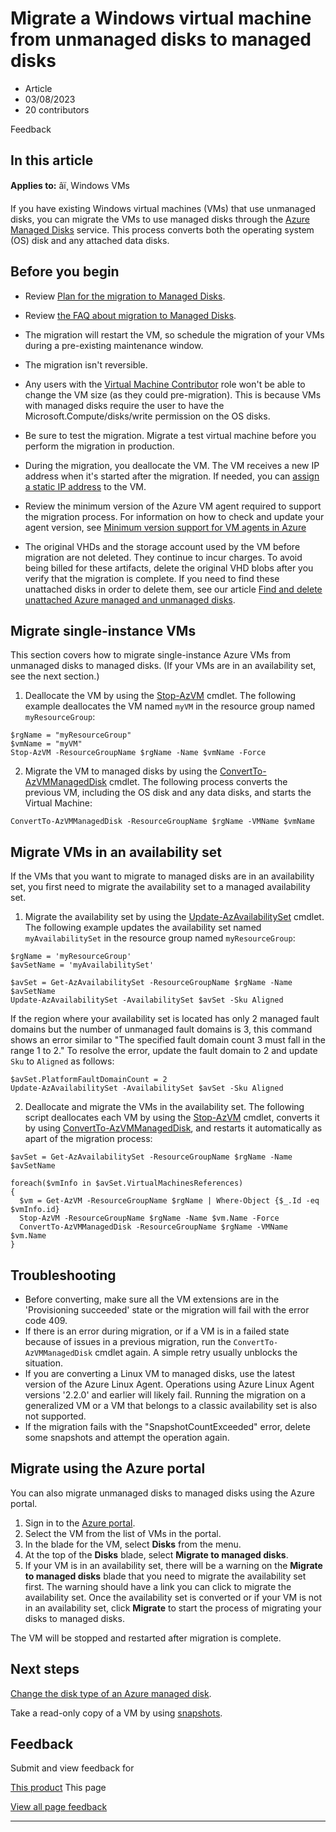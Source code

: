 # Migrate a Windows virtual machine from unmanaged disks to managed disks

* Article
* 03/08/2023
* 20 contributors

Feedback

## In this article

**Applies to:** âï¸ Windows VMs

If you have existing Windows virtual machines (VMs) that use unmanaged disks, you can migrate the VMs to use managed disks through the [Azure Managed Disks](../managed-disks-overview) service. This process converts both the operating system (OS) disk and any attached data disks.

## Before you begin

* Review [Plan for the migration to Managed Disks](on-prem-to-azure#plan-for-the-migration-to-managed-disks).
* Review [the FAQ about migration to Managed Disks](../faq-for-disks).

* The migration will restart the VM, so schedule the migration of your VMs during a pre-existing maintenance window.
* The migration isn't reversible.
* Any users with the [Virtual Machine Contributor](../../role-based-access-control/built-in-roles#virtual-machine-contributor) role won't be able to change the VM size (as they could pre-migration). This is because VMs with managed disks require the user to have the Microsoft.Compute/disks/write permission on the OS disks.
* Be sure to test the migration. Migrate a test virtual machine before you perform the migration in production.
* During the migration, you deallocate the VM. The VM receives a new IP address when it's started after the migration. If needed, you can [assign a static IP address](../../virtual-network/ip-services/public-ip-addresses) to the VM.
* Review the minimum version of the Azure VM agent required to support the migration process. For information on how to check and update your agent version, see [Minimum version support for VM agents in Azure](https://support.microsoft.com/help/4049215/extensions-and-virtual-machine-agent-minimum-version-support)

* The original VHDs and the storage account used by the VM before migration are not deleted. They continue to incur charges. To avoid being billed for these artifacts, delete the original VHD blobs after you verify that the migration is complete. If you need to find these unattached disks in order to delete them, see our article [Find and delete unattached Azure managed and unmanaged disks](find-unattached-disks).

## Migrate single-instance VMs

This section covers how to migrate single-instance Azure VMs from unmanaged disks to managed disks. (If your VMs are in an availability set, see the next section.)

1. Deallocate the VM by using the [Stop-AzVM](/en-us/powershell/module/az.compute/stop-azvm) cmdlet. The following example deallocates the VM named `myVM` in the resource group named `myResourceGroup`:

```
$rgName = "myResourceGroup"
$vmName = "myVM"
Stop-AzVM -ResourceGroupName $rgName -Name $vmName -Force

```
2. Migrate the VM to managed disks by using the [ConvertTo-AzVMManagedDisk](/en-us/powershell/module/az.compute/convertto-azvmmanageddisk) cmdlet. The following process converts the previous VM, including the OS disk and any data disks, and starts the Virtual Machine:

```
ConvertTo-AzVMManagedDisk -ResourceGroupName $rgName -VMName $vmName

```

## Migrate VMs in an availability set

If the VMs that you want to migrate to managed disks are in an availability set, you first need to migrate the availability set to a managed availability set.

1. Migrate the availability set by using the [Update-AzAvailabilitySet](/en-us/powershell/module/az.compute/update-azavailabilityset) cmdlet. The following example updates the availability set named `myAvailabilitySet` in the resource group named `myResourceGroup`:

```
$rgName = 'myResourceGroup'
$avSetName = 'myAvailabilitySet'

$avSet = Get-AzAvailabilitySet -ResourceGroupName $rgName -Name $avSetName
Update-AzAvailabilitySet -AvailabilitySet $avSet -Sku Aligned 

```

If the region where your availability set is located has only 2 managed fault domains but the number of unmanaged fault domains is 3, this command shows an error similar to "The specified fault domain count 3 must fall in the range 1 to 2." To resolve the error, update the fault domain to 2 and update `Sku` to `Aligned` as follows:

```
$avSet.PlatformFaultDomainCount = 2
Update-AzAvailabilitySet -AvailabilitySet $avSet -Sku Aligned

```
2. Deallocate and migrate the VMs in the availability set. The following script deallocates each VM by using the [Stop-AzVM](/en-us/powershell/module/az.compute/stop-azvm) cmdlet, converts it by using [ConvertTo-AzVMManagedDisk](/en-us/powershell/module/az.compute/convertto-azvmmanageddisk), and restarts it automatically as apart of the migration process:

```
$avSet = Get-AzAvailabilitySet -ResourceGroupName $rgName -Name $avSetName

foreach($vmInfo in $avSet.VirtualMachinesReferences)
{
  $vm = Get-AzVM -ResourceGroupName $rgName | Where-Object {$_.Id -eq $vmInfo.id}
  Stop-AzVM -ResourceGroupName $rgName -Name $vm.Name -Force
  ConvertTo-AzVMManagedDisk -ResourceGroupName $rgName -VMName $vm.Name
}

```

## Troubleshooting

* Before converting, make sure all the VM extensions are in the 'Provisioning succeeded' state or the migration will fail with the error code 409.
* If there is an error during migration, or if a VM is in a failed state because of issues in a previous migration, run the `ConvertTo-AzVMManagedDisk` cmdlet again. A simple retry usually unblocks the situation.
* If you are converting a Linux VM to managed disks, use the latest version of the Azure Linux Agent. Operations using Azure Linux Agent versions '2.2.0' and earlier will likely fail. Running the migration on a generalized VM or a VM that belongs to a classic availability set is also not supported.
* If the migration fails with the "SnapshotCountExceeded" error, delete some snapshots and attempt the operation again.

## Migrate using the Azure portal

You can also migrate unmanaged disks to managed disks using the Azure portal.

1. Sign in to the [Azure portal](https://portal.azure.com).
2. Select the VM from the list of VMs in the portal.
3. In the blade for the VM, select **Disks** from the menu.
4. At the top of the **Disks** blade, select **Migrate to managed disks**.
5. If your VM is in an availability set, there will be a warning on the **Migrate to managed disks** blade that you need to migrate the availability set first. The warning should have a link you can click to migrate the availability set. Once the availability set is converted or if your VM is not in an availability set, click **Migrate** to start the process of migrating your disks to managed disks.

The VM will be stopped and restarted after migration is complete.

## Next steps

[Change the disk type of an Azure managed disk](../disks-convert-types).

Take a read-only copy of a VM by using [snapshots](snapshot-copy-managed-disk).

## Feedback

Submit and view feedback for

[This product](https://feedback.azure.com/d365community/forum/ec2f1827-be25-ec11-b6e6-000d3a4f0f1c)
This page

[View all page feedback](https://github.com/MicrosoftDocs/azure-docs/issues)

---

